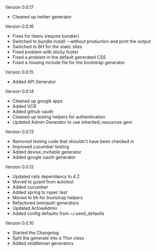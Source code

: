 Version 0.0.17
  - Cleaned up twitter generator
  
Version 0.0.16
  - Fixes for rbenv (require bundler)
  - Switched to bundle install --without production and print the output
  - Switched to BH for the static sites
  - Fixed problem with sticky footer
  - Fixed a problem in the default generated CSS
  - Fixed a missing include file for the bootstrap generator
  
Version 0.0.15
  - Added API Generator
  
Version 0.0.14
  - Cleaned up google apps
  - Added VCR
  - Added github oauth
  - Cleaned up testing helpers for authentication
  - Updated Admin Generator to use inherited_resources gem
  
Version 0.0.13
  - Removed testing code that shouldn't have been checked in
  - Improved cucumber testing
  - Added devise_invitable generator
  - Added google oauth generator  

Version 0.0.12
  - Updated rails dependancy to 4.2
  - Moved to guard from autotest
  - Added cucumber
  - Added spring to rspec test
  - Moved to bh for bootstrap helpers
  - Refactored omniauth generators
  - Updated ActiveAdmin
  - Added config defaults from ~/.seed_defaults

Version 0.0.10
  - Started the Changelog
  - Split the generate into a Thor class
  - Added middleman generators
  